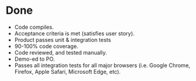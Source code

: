 # Done
- Code compiles.
- Acceptance criteria is met (satisfies user story).
- Product passes unit & integration tests
- 90-100% code coverage.
- Code reviewed, and tested manually.
- Demo-ed to PO.
- Passes all integration tests for all major browsers (i.e. Google Chrome, Firefox, Apple Safari, Microsoft Edge, etc).
